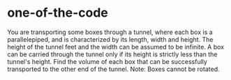 # one-of-the-code
You are transporting some boxes through a tunnel, where each box is a parallelepiped, and is characterized by its length, width and height.  The height of the tunnel  feet and the width can be assumed to be infinite. A box can be carried through the tunnel only if its height is strictly less than the tunnel's height. Find the volume of each box that can be successfully transported to the other end of the tunnel. Note: Boxes cannot be rotated.
